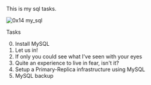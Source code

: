 This is my sql tasks.

![0x14 my_sql](https://user-images.githubusercontent.com/99282807/232925324-75caf946-f6f0-429d-b631-03193957165e.png)

Tasks

0. Install MySQL
1. Let us in!
2. If only you could see what I've seen with your eyes
3. Quite an experience to live in fear, isn't it?
4. Setup a Primary-Replica infrastructure using MySQL
5. MySQL backup
